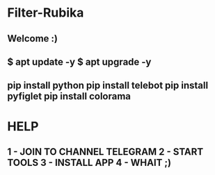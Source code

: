 # Filter-Rubika
Welcome :)
----------------
$ apt update -y 
$ apt upgrade -y
-----------------
pip install python 
pip install telebot
pip install pyfiglet
pip install colorama
---------------------
# HELP
1 - JOIN TO CHANNEL TELEGRAM
2 - START TOOLS 
3 - INSTALL APP
4 - WHAIT ;)
------------------------
